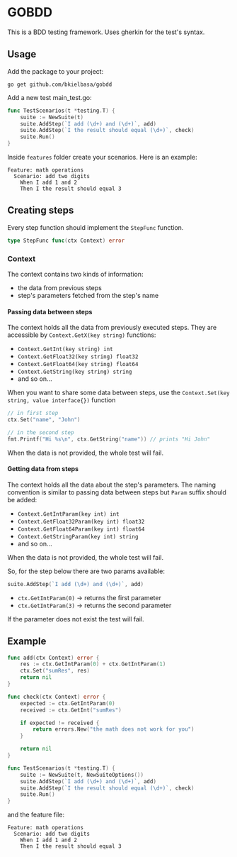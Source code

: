 # GOBDD

This is a BDD testing framework. Uses gherkin for the test's syntax.

## Usage

Add the package to your project:

```
go get github.com/bkielbasa/gobdd
```

Add a new test main_test.go:

```go
func TestScenarios(t *testing.T) {
	suite := NewSuite(t)
	suite.AddStep(`I add (\d+) and (\d+)`, add)
	suite.AddStep(`I the result should equal (\d+)`, check)
	suite.Run()
}
```

Inside `features` folder create your scenarios. Here is an example:

```gherkin
Feature: math operations
  Scenario: add two digits
    When I add 1 and 2
    Then I the result should equal 3
```

## Creating steps

Every step function should implement the `StepFunc` function.

```go
type StepFunc func(ctx Context) error
```

### Context

The context contains two kinds of information:
* the data from previous steps
* step's parameters fetched from the step's name


#### Passing data between steps

The context holds all the data from previously executed steps. They are accessible by `Context.GetX(key string)` functions:

* `Context.GetInt(key string) int`
* `Context.GetFloat32(key string) float32`
* `Context.GetFloat64(key string) float64`
* `Context.GetString(key string) string`
* and so on...

When you want to share some data between steps, use the `Context.Set(key string, value interface{})` function

```go
// in first step
ctx.Set("name", "John")

// in the second step
fmt.Printf("Hi %s\n", ctx.GetString("name")) // prints "Hi John"
```

When the data is not provided, the whole test will fail.

#### Getting data from steps

The context holds all the data about the step's parameters. The naming convention is similar to passing data between steps but `Param` suffix should be added:

* `Context.GetIntParam(key int) int`
* `Context.GetFloat32Param(key int) float32`
* `Context.GetFloat64Param(key int) float64`
* `Context.GetStringParam(key int) string`
* and so on...

When the data is not provided, the whole test will fail.

So, for the step below there are two params available:

```go
suite.AddStep(`I add (\d+) and (\d+)`, add)
```

* `ctx.GetIntParam(0)` -> returns the first parameter
* `ctx.GetIntParam(3)` -> returns the second parameter

If the parameter does not exist the test will fail.

## Example

```go
func add(ctx Context) error {
	res := ctx.GetIntParam(0) + ctx.GetIntParam(1)
	ctx.Set("sumRes", res)
	return nil
}

func check(ctx Context) error {
	expected := ctx.GetIntParam(0)
	received := ctx.GetInt("sumRes")

	if expected != received {
		return errors.New("the math does not work for you")
	}

	return nil
}

func TestScenarios(t *testing.T) {
	suite := NewSuite(t, NewSuiteOptions())
	suite.AddStep(`I add (\d+) and (\d+)`, add)
	suite.AddStep(`I the result should equal (\d+)`, check)
	suite.Run()
}
```

and the feature file:

```gherkin
Feature: math operations
  Scenario: add two digits
    When I add 1 and 2
    Then I the result should equal 3
```
